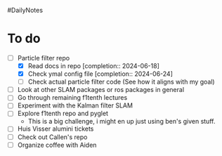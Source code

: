 #DailyNotes
# To do

- [ ] Particle filter repo
	- [x] Read docs in repo  [completion:: 2024-06-18]
	- [x] Check ymal config file  [completion:: 2024-06-24]
	- [ ] Check actual particle filter code (See how it aligns with my goal)
- [ ] Look at other SLAM packages or ros packages in general
- [ ] Go through remaining f1tenth lectures
- [ ] Experiment with the Kalman filter SLAM
- [ ] Explore f1tenth repo and pyglet
	- This is a big challenge, i might en up just using ben's given stuff.
- [ ] Huis Visser alumini tickets
- [ ] Check out Callen's repo
- [ ] Organize coffee with Aiden